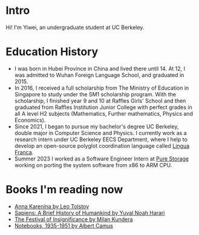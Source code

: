 
# Intro

Hi! I'm Yiwei, an undergraduate student at UC Berkeley.

# Education History

- I was born in Hubei Province in China and lived there until 14. At 12, I was admitted to Wuhan Foreign Language School, and graduated in 2015.
- In 2016, I received a full scholarship from The Ministry of Education in Singapore to study under the SM1 scholarship program. With the scholarship, I finished year 9 and 10 at Raffles Girls' School and then graduated from Raffles Institution Junior College with perfect grades in all A level H2 subjects (Mathematics, Further mathematics, Physics and Economics).
- Since 2021, I began to pursue my bachelor's degree UC Berkeley, double major in Computer Science and Physics. I currently work as a research intern under UC Berkeley EECS Department, where I help to develop an open-source polyglot coordination language called [Lingua Franca](https://lf-lang.org/).
- Summer 2023 I worked as a Software Engineer Intern at [Pure Storage](https://www.purestorage.com/) working on porting the system software from x86 to ARM CPU.

# Books I'm reading now
- [Anna Karenina by Leo Tolstoy](https://en.wikipedia.org/wiki/Anna_Karenina)
- [Sapiens: A Brief History of Humankind by Yuval Noah Harari](https://www.ynharari.com/book/sapiens-2/)
- [The Festival of Insignificance by Milan Kundera](https://en.wikipedia.org/wiki/The_Festival_of_Insignificance)
- [Notebooks, 1935-1951 by Albert Camus](https://en.wikipedia.org/wiki/Notebooks_1942%E2%80%931951)

